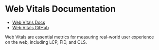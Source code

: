 # Web Vitals Documentation

- [Web Vitals Docs](https://web.dev/vitals/)
- [Web Vitals GitHub](https://github.com/GoogleChrome/web-vitals)

Web Vitals are essential metrics for measuring real-world user experience on the web, including LCP, FID, and CLS.
